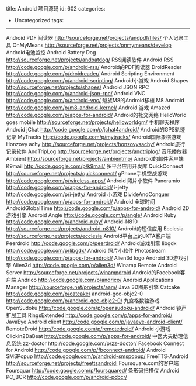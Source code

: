 title: Android 项目源码
id: 602
categories:
  - Uncategorized
tags:
---

Android PDF 阅读器 http://sourceforge.net/projects/andpdf/files/
个人记账工具 OnMyMeans http://sourceforge.net/projects/onmymeans/develop
Android电池监控 Android Battery Dog http://sourceforge.net/projects/andbatdog/
RSS阅读软件 Android RSS http://code.google.com/p/android-rss/
Android的PDF阅读器 DroidReader http://code.google.com/p/droidreader/
Android Scripting Environment http://code.google.com/p/android-scripting/
Android小游戏 Android Shapes http://sourceforge.net/projects/shapes/
Android JSON RPC http://code.google.com/p/android-json-rpc/
Android VNC http://code.google.com/p/android-vnc/
魅族M8的Android移植 M8 Android http://code.google.com/p/m8-android-kernel/
Android 游戏 Amazed http://code.google.com/p/apps-for-android/
Android的社交网络 HelloWorld goes mobile http://sourceforge.net/projects/helloworldgm/
手机聊天程序 Android jChat http://code.google.com/p/jchat4android/
Android的GPS轨迹记录 MyTracks http://code.google.com/p/mytracks/
Android国际象棋游戏 Honzovy achy http://sourceforge.net/projects/honzovysachy/
Android旅行记录软件 AndTripLog http://sourceforge.net/projects/andtriplog/
音乐播放器 Ambient http://sourceforge.net/projects/ambientmp/
Android的邮件客户端 K9mail http://code.google.com/p/k9mail/
多平台应用开发库 QuickConnect http://sourceforge.net/projects/quickconnect/
gPhone手机空战游戏 http://code.google.com/p/wireless-apps/
Android 照片小软件 Panoramio http://code.google.com/p/apps-for-android/
i-jetty http://code.google.com/p/i-jetty/
Android 小游戏 DivideAndConquer http://code.google.com/p/apps-for-android/
Android 全球时间 AndroidGlobalTime http://code.google.com/p/apps-for-android/
Android 2D游戏引擎 Android Angle http://code.google.com/p/angle/
Android Ruby http://code.google.com/p/android-ruby/
Android-N810 http://sourceforge.net/projects/android-n810/
Android的短信应用 Ecclesia http://sourceforge.net/projects/ecclesia
Android平台上的JXTA客户端 Peerdroid http://code.google.com/p/peerdroid/
Android游戏引擎 libgdx http://code.google.com/p/libgdx/
Android 照片小软件 Photostream http://code.google.com/p/apps-for-android/
Alien3d logo Android 3D游戏引擎 Alien3d http://code.google.com/p/alien3d/
Winamp Remote Android Server http://sourceforge.net/projects/winampdroid
Android的Facebook客户端 Andrico http://code.google.com/p/andrico/
Android Applications Manager http://sourceforge.net/projects/aam/
Java 3D图形引擎 Catcake http://code.google.com/p/catcake/
android-gcc-objc2-0 http://code.google.com/p/android-gcc-objc2-0/
九宫格数独游戏 OpenSudoku http://code.google.com/p/opensudoku-android/
Android 铃声扩展工具 RingsExtended http://code.google.com/p/apps-for-android/
JavaEye Android client http://code.google.com/p/javaeye-android-client/
RemoteDroid http://code.google.com/p/remotedroid/
Android 小游戏 Clickin2DaBeat http://code.google.com/p/apps-for-android/
中医大夫助理信息系统 zz-doctor http://code.google.com/p/zz-doctor/
Facebook Connect for Android http://code.google.com/p/fbconnect-android/
Android SMSPopup http://code.google.com/p/android-smspopup/
FreeTTS-Android http://sourceforge.net/projects/freettsandroidi
Foursquare.com的客户端 Foursquar http://code.google.com/p/foursquared/
条形码扫描仪 Android PC_BCR http://code.google.com/p/android-pcbcr/
